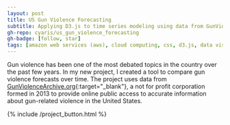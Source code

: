 ```yaml
---
layout: post
title: US Gun Violence Forecasting
subtitle: Applying D3.js to time series modeling using data from GunViolenceArchive.org.
gh-repo: cyaris/us_gun_violence_forecasting
gh-badge: [follow, star]
tags: [amazon web services (aws), cloud computing, css, d3.js, data visualization, error metrics, etl pipeline, facebook prophet, html, javascript, machine learning, object oriented programming, pandas, python, requests, time series modeling, web development, web scraping]
---
```


Gun violence has been one of the most debated topics in the country over the past few years. In my new project, I created a tool to compare gun violence forecasts over time. The project uses data from [GunViolenceArchive.org](https://gunviolencearchive.org){:target="_blank"}, a not for profit corporation formed in 2013 to provide online public access to accurate information about gun-related violence in the United States.

<style>

  .btn-group {
    width: 320px;
  }

</style>

{% include /project_button.html %}
